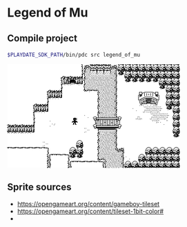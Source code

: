 # Legend of Mu


## Compile project

```sh
$PLAYDATE_SDK_PATH/bin/pdc src legend_of_mu
```

![Screenshot](https://github.com/kennycason/legend_of_mu/blob/main/legend_of_mu_screenshot.png?raw=true)


## Sprite sources
- https://opengameart.org/content/gameboy-tileset
- https://opengameart.org/content/tileset-1bit-color#
- 
